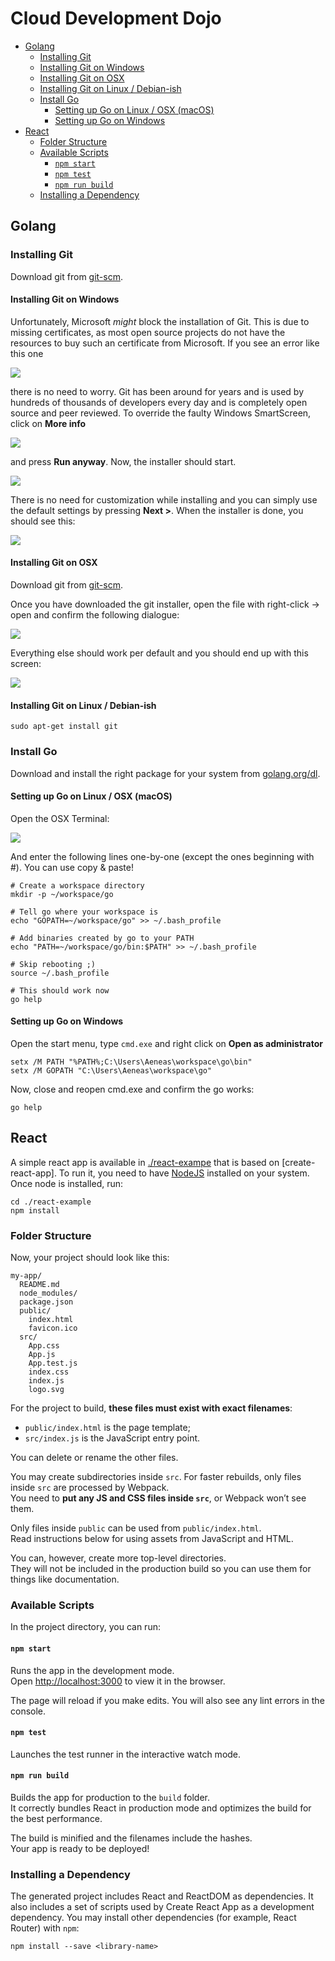 # Cloud Development Dojo

<!-- START doctoc generated TOC please keep comment here to allow auto update -->
<!-- DON'T EDIT THIS SECTION, INSTEAD RE-RUN doctoc TO UPDATE -->


- [Golang](#golang)
  - [Installing Git](#installing-git)
  - [Installing Git on Windows](#installing-git-on-windows)
  - [Installing Git on OSX](#installing-git-on-osx)
  - [Installing Git on Linux / Debian-ish](#installing-git-on-linux--debian-ish)
  - [Install Go](#install-go)
    - [Setting up Go on Linux / OSX (macOS)](#setting-up-go-on-linux--osx-macos)
    - [Setting up Go on Windows](#setting-up-go-on-windows)
- [React](#react)
  - [Folder Structure](#folder-structure)
  - [Available Scripts](#available-scripts)
    - [`npm start`](#npm-start)
    - [`npm test`](#npm-test)
    - [`npm run build`](#npm-run-build)
  - [Installing a Dependency](#installing-a-dependency)

<!-- END doctoc generated TOC please keep comment here to allow auto update -->

## Golang

### Installing Git

Download git from [git-scm](https://git-scm.com/downloads).

#### Installing Git on Windows

Unfortunately, Microsoft *might* block the installation of Git. This is due to missing certificates, as most open source
projects do not have the resources to buy such an certificate from Microsoft. If you see an error like this one

![](docs/win-prevents-git-install.png)

there is no need to worry. Git has been around for years and is used by hundreds of thousands of developers every day
and is completely open source and peer reviewed. To override the faulty Windows SmartScreen, click on **More info**

![](docs/win-prevents-git-install-override.png)

and press **Run anyway**. Now, the installer should start.

![](docs/git-install-windows.png)

There is no need for customization while installing and you can simply use the default settings
by pressing **Next >**. When the installer is done, you should see this:

![](docs/git-install-windows-success.png)

#### Installing Git on OSX

Download git from [git-scm](https://git-scm.com/downloads).

Once you have downloaded the git installer, open the file with right-click -> open and confirm
the following dialogue:

![](docs/mac-git-warning.png)

Everything else should work per default and you should end up with this screen:

![](docs/mac-git-success.png)

#### Installing Git on Linux / Debian-ish

```
sudo apt-get install git
```

### Install Go

Download and install the right package for your system from
[golang.org/dl](https://golang.org/dl).

#### Setting up Go on Linux / OSX (macOS)

Open the OSX Terminal:

![](docs/mac-open-terminal.png)

And enter the following lines one-by-one (except the ones beginning with #). You can use copy & paste!

```
# Create a workspace directory
mkdir -p ~/workspace/go

# Tell go where your workspace is
echo "GOPATH=~/workspace/go" >> ~/.bash_profile

# Add binaries created by go to your PATH
echo "PATH=~/workspace/go/bin:$PATH" >> ~/.bash_profile

# Skip rebooting ;)
source ~/.bash_profile

# This should work now
go help
```

#### Setting up Go on Windows

Open the start menu, type `cmd.exe` and right click on **Open as administrator**

```
setx /M PATH "%PATH%;C:\Users\Aeneas\workspace\go\bin"
setx /M GOPATH "C:\Users\Aeneas\workspace\go"
```

Now, close and reopen cmd.exe and confirm the go works:

```
go help
```

## React

A simple react app is available in [./react-exampe](react-example) that is based on [create-react-app]. To run it,
you need to have [NodeJS](https://nodejs.org/en/download/) installed on your system. Once node is installed, run:

```
cd ./react-example
npm install
```

### Folder Structure

Now, your project should look like this:

```
my-app/
  README.md
  node_modules/
  package.json
  public/
    index.html
    favicon.ico
  src/
    App.css
    App.js
    App.test.js
    index.css
    index.js
    logo.svg
```

For the project to build, **these files must exist with exact filenames**:

* `public/index.html` is the page template;
* `src/index.js` is the JavaScript entry point.

You can delete or rename the other files.

You may create subdirectories inside `src`. For faster rebuilds, only files inside `src` are processed by Webpack.<br>
You need to **put any JS and CSS files inside `src`**, or Webpack won’t see them.

Only files inside `public` can be used from `public/index.html`.<br>
Read instructions below for using assets from JavaScript and HTML.

You can, however, create more top-level directories.<br>
They will not be included in the production build so you can use them for things like documentation.

### Available Scripts

In the project directory, you can run:

#### `npm start`

Runs the app in the development mode.<br>
Open [http://localhost:3000](http://localhost:3000) to view it in the browser.

The page will reload if you make edits.
You will also see any lint errors in the console.

#### `npm test`

Launches the test runner in the interactive watch mode.

#### `npm run build`

Builds the app for production to the `build` folder.<br>
It correctly bundles React in production mode and optimizes the build for the best performance.

The build is minified and the filenames include the hashes.<br>
Your app is ready to be deployed!

### Installing a Dependency

The generated project includes React and ReactDOM as dependencies. It also includes a set of scripts used by Create React App as a development dependency. You may install other dependencies (for example, React Router) with `npm`:

```
npm install --save <library-name>
```
